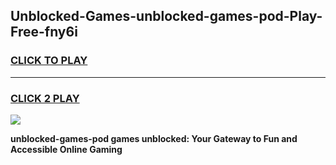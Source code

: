 
## Unblocked-Games-unblocked-games-pod-Play-Free-fny6i
<h3>
<a href="https://premium76.site?title=unblocked-games-pod&ref=18A1">CLICK TO PLAY</a></h3>
<hr>

<h3>
<a href="https://premium76.site?title=unblocked-games-pod&ref=18A1">CLICK 2 PLAY</a>
  
</h3>

<a href="https://premium76.site?title=unblocked-games-pod&ref=18A1"><img src="https://clearcache.store/games.png"></a>


**unblocked-games-pod games unblocked: Your Gateway to Fun and Accessible Online Gaming**

